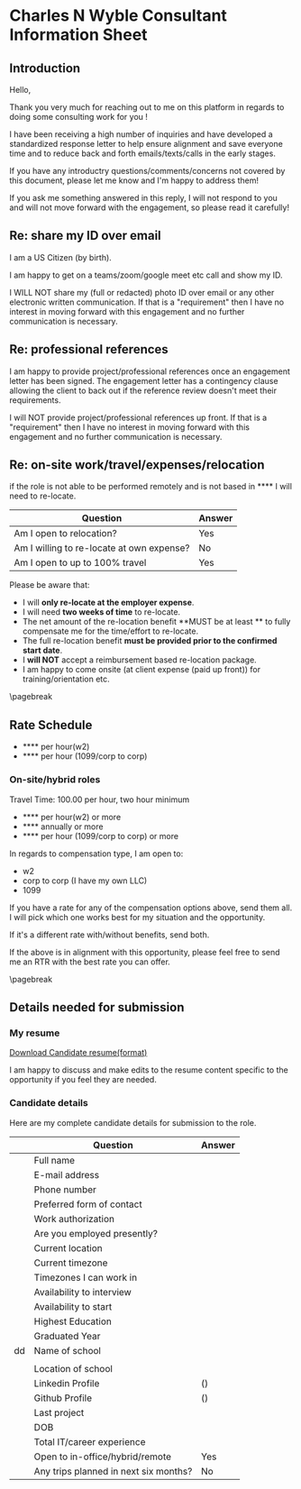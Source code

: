 # Charles N Wyble Consultant Information Sheet

## Introduction

Hello,

Thank you very much for reaching out to me on this platform in regards to doing some consulting work for you !

I have been receiving a high number of inquiries and have developed a standardized response letter to help ensure
alignment and save everyone time and to reduce back and forth emails/texts/calls in the early stages.

If you have any introductry questions/comments/concerns not covered by this document, please let me know and I'm happy to address them!

If you ask me something answered in this reply, I will not respond to you and will not move forward with the engagement, so please read it carefully!

## Re: share my ID over email

I am a US Citizen (by birth). 

I am happy to get on a teams/zoom/google meet etc call and show my ID.

I WILL NOT share my (full or redacted) photo ID over email or any other electronic written   communication. If that is a "requirement" then I have no interest in moving forward with this engagement and no further communication is necessary.


## Re: professional references

I am happy to provide project/professional references once an engagement letter has been signed. The engagement letter has a contingency clause allowing the client to back out if the reference review doesn't meet their requirements.

I will NOT provide project/professional references up front. If that is a "requirement" then I have no interest in moving forward with this engagement and no further communication is necessary.

## Re: on-site work/travel/expenses/relocation

if the role is not able to be performed remotely and is not based in ****  I will need to re-locate. 

| Question                                  | Answer |
|-------------------------------------------|--------|
| Am I open to relocation?                  | Yes    |
| Am I willing to re-locate at own expense? | No     |
| Am I open to up to 100% travel            | Yes    |

Please be aware that:

- I will **only re-locate at the employer expense**.
- I will need **two weeks of time** to re-locate.
- The net amount of the re-location benefit **MUST be at least ** to fully compensate me for the time/effort to re-locate.
- The full re-location benefit **must be provided prior to the confirmed start date**.
- I **will NOT** accept a reimbursement based re-location package.
- I am happy to come onsite (at client expense (paid up front)) for training/orientation etc.

\pagebreak

## Rate Schedule 


- **** per hour(w2)
- **** per hour (1099/corp to corp)


### On-site/hybrid roles

Travel Time: 100.00 per hour, two hour minimum

- **** per hour(w2) or more
- **** annually or more
- **** per hour (1099/corp to corp) or more

In regards to compensation type, I am open to:

- w2
- corp to corp (I have my own LLC)
- 1099  

If you have a rate for any of the compensation options above, send them all. I will pick which one works best for my situation and the opportunity.

If it's a different rate with/without benefits, send both.

If the above is in alignment with this opportunity, please feel free to send me an RTR with the best rate you can offer.

\pagebreak

## Details needed for submission

### My resume

[Download Candidate resume(format)](https://some.resume.somewhere/some-Resume.pdf)

I am happy to discuss and make edits to the resume content specific to the opportunity if you feel they are needed.

### Candidate details  

Here are my complete candidate details for submission to the role.

|    | Question                              | Answer                              |
|----|---------------------------------------|-------------------------------------|
|    | Full name                             |                    |
|    | E-mail address                        |                    |
|    | Phone number                          |                   |
|    | Preferred form of contact             |  |
|    | Work authorization                    |       |
|    | Are you employed presently?           |        |
|    | Current location                      |         |
|    | Current timezone                      |         |
|    | Timezones I can work in               |       |
|    | Availability to interview             |   |
|    | Availability to start                 |       |
|    | Highest Education                     |        |
|    | Graduated Year                        |          |
| dd | Name of school                        |              |
|    |                                       |                                     |
|    | Location of school                    |          |
|    | Linkedin Profile                      | ()             |
|    | Github Profile                        | ()               |
|    | Last project                          |             |
|    | DOB                                   |                     |
|    | Total IT/career experience            |         |
|    | Open to in-office/hybrid/remote       | Yes                                 |
|    | Any trips planned in next six months? | No                                  |
